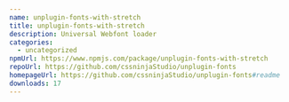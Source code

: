```yaml
---
name: unplugin-fonts-with-stretch
title: unplugin-fonts-with-stretch
description: Universal Webfont loader
categories:
  - uncategorized
npmUrl: https://www.npmjs.com/package/unplugin-fonts-with-stretch
repoUrl: https://github.com/cssninjaStudio/unplugin-fonts
homepageUrl: https://github.com/cssninjaStudio/unplugin-fonts#readme
downloads: 17
---
```

